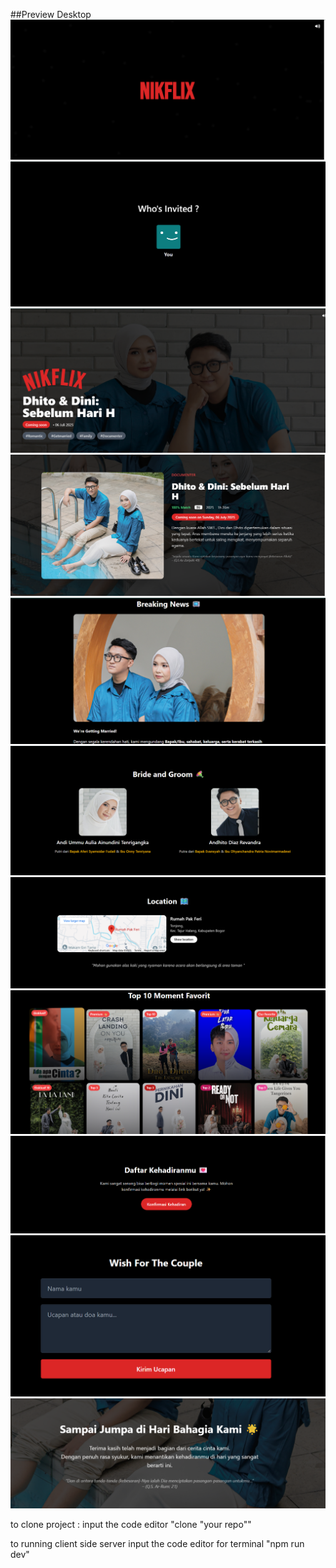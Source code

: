 ##Preview Desktop
![Screenshot](/public/ss2.png)
![Screenshot](/public/ss1.png)
![Screenshot](/public/ss3.png)
![Screenshot](/public/ss4.png)
![Screenshot](/public/ss5.png)
![Screenshot](/public/ss6.png)
![Screenshot](/public/ss7.png)
![Screenshot](/public/ss8.png)
![Screenshot](/public/ss9.png)
![Screenshot](/public/ss10.png)
![Screenshot](/public/ss11.png)


to clone project :
input the code editor "clone "your repo""

to running client side server 
input the code editor for terminal "npm run dev"
